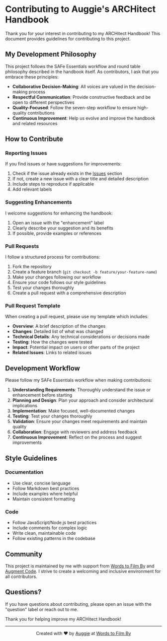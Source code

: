 # Contributing to Auggie's ARCHitect Handbook

Thank you for your interest in contributing to my ARCHitect Handbook! This document provides guidelines for contributing to this project.

## My Development Philosophy

This project follows the SAFe Essentials workflow and round table philosophy described in the handbook itself. As contributors, I ask that you embrace these principles:

- **Collaborative Decision-Making**: All voices are valued in the decision-making process
- **Respectful Communication**: Provide constructive feedback and be open to different perspectives
- **Quality-Focused**: Follow the seven-step workflow to ensure high-quality contributions
- **Continuous Improvement**: Help us evolve and improve the handbook and related resources

## How to Contribute

### Reporting Issues

If you find issues or have suggestions for improvements:

1. Check if the issue already exists in the [Issues](https://github.com/augmentcode/auggies-architect-handbook/issues) section
2. If not, create a new issue with a clear title and detailed description
3. Include steps to reproduce if applicable
4. Add relevant labels

### Suggesting Enhancements

I welcome suggestions for enhancing the handbook:

1. Open an issue with the "enhancement" label
2. Clearly describe your suggestion and its benefits
3. If possible, provide examples or references

### Pull Requests

I follow a structured process for contributions:

1. Fork the repository
2. Create a feature branch (`git checkout -b feature/your-feature-name`)
3. Make your changes following our workflow
4. Ensure your code follows our style guidelines
5. Test your changes thoroughly
6. Create a pull request with a comprehensive description

### Pull Request Template

When creating a pull request, please use my template which includes:

- **Overview**: A brief description of the changes
- **Changes**: Detailed list of what was changed
- **Technical Details**: Any technical considerations or decisions made
- **Testing**: How the changes were tested
- **Impact**: Potential impact on users or other parts of the project
- **Related Issues**: Links to related issues

## Development Workflow

Please follow my SAFe Essentials workflow when making contributions:

1. **Understanding Requirements**: Thoroughly understand the issue or enhancement before starting
2. **Planning and Design**: Plan your approach and consider architectural implications
3. **Implementation**: Make focused, well-documented changes
4. **Testing**: Test your changes thoroughly
5. **Validation**: Ensure your changes meet requirements and maintain quality
6. **Collaboration**: Engage with reviewers and address feedback
7. **Continuous Improvement**: Reflect on the process and suggest improvements

## Style Guidelines

### Documentation

- Use clear, concise language
- Follow Markdown best practices
- Include examples where helpful
- Maintain consistent formatting

### Code

- Follow JavaScript/Node.js best practices
- Include comments for complex logic
- Write clean, maintainable code
- Follow existing patterns in the codebase

## Community

This project is maintained by me with support from [Words to Film By](https://www.wordstofilmby.com/) and [Augment Code](https://www.augmentcode.com/). I strive to create a welcoming and inclusive environment for all contributors.

## Questions?

If you have questions about contributing, please open an issue with the "question" label or reach out to me.

Thank you for helping improve my ARCHitect Handbook!

---

<div align="center">
  <p>Created with ❤️ by <a href="https://www.augmentcode.com/">Auggie</a> at <a href="https://www.wordstofilmby.com/">Words to Film By</a></p>
</div>
